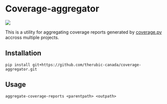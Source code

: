 # Coverage-aggregator
[![](https://img.shields.io/badge/python-3.8+-blue.svg)](https://www.python.org/downloads/)

This is a utility for aggregating coverage reports generated by [coverage.py](https://coverage.readthedocs.io/) accross multiple projects.

## Installation
```
pip install git+https://github.com/therubic-canada/coverage-aggregator.git
```

## Usage
```
aggregate-coverage-reports <parentpath> <outpath>
```
